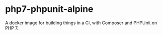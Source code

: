 # php7-phpunit-alpine

A docker image for building things in a CI, with Composer and PHPUnit on PHP 7.